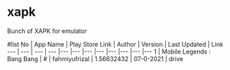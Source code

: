 # xapk
Bunch of XAPK for emulator

#list
No | App Name | Play Store Link | Author | Version | Last Updated | Link
--- | --- | --- | --- |--- |--- |--- |--- |--- |--- |--- |---
1 | Mobile Legends : Bang Bang | # | fahmiyufrizal | 1.56632432 | 07-0-2021 | drive 
